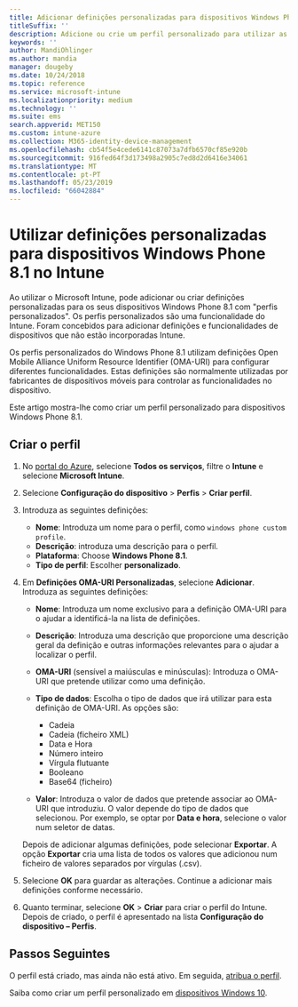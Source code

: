 ```yaml
---
title: Adicionar definições personalizadas para dispositivos Windows Phone 8.1 no Microsoft Intune – Azure | Microsoft Docs
titleSuffix: ''
description: Adicione ou crie um perfil personalizado para utilizar as definições OMA-URI para dispositivos com o Windows Phone 8.1 no Microsoft Intune.
keywords: ''
author: MandiOhlinger
ms.author: mandia
manager: dougeby
ms.date: 10/24/2018
ms.topic: reference
ms.service: microsoft-intune
ms.localizationpriority: medium
ms.technology: ''
ms.suite: ems
search.appverid: MET150
ms.custom: intune-azure
ms.collection: M365-identity-device-management
ms.openlocfilehash: cb54f5e4cede6141c87073a7dfb6570cf85e920b
ms.sourcegitcommit: 916fed64f3d173498a2905c7ed8d2d6416e34061
ms.translationtype: MT
ms.contentlocale: pt-PT
ms.lasthandoff: 05/23/2019
ms.locfileid: "66042884"
---
```

# <a name="use-custom-settings-for-windows-phone-81-devices-in-intune"></a>Utilizar definições personalizadas para dispositivos Windows Phone 8.1 no Intune

Ao utilizar o Microsoft Intune, pode adicionar ou criar definições personalizadas para os seus dispositivos Windows Phone 8.1 com "perfis personalizados". Os perfis personalizados são uma funcionalidade do Intune. Foram concebidos para adicionar definições e funcionalidades de dispositivos que não estão incorporadas Intune.

Os perfis personalizados do Windows Phone 8.1 utilizam definições Open Mobile Alliance Uniform Resource Identifier (OMA-URI) para configurar diferentes funcionalidades. Estas definições são normalmente utilizadas por fabricantes de dispositivos móveis para controlar as funcionalidades no dispositivo.

Este artigo mostra-lhe como criar um perfil personalizado para dispositivos Windows Phone 8.1. 

## <a name="create-the-profile"></a>Criar o perfil

1. No [portal do Azure](https://portal.azure.com), selecione **Todos os serviços**, filtre o **Intune** e selecione **Microsoft Intune**.
2. Selecione **Configuração do dispositivo** > **Perfis** > **Criar perfil**.
3. Introduza as seguintes definições:

    - **Nome**: Introduza um nome para o perfil, como `windows phone custom profile`.
    - **Descrição**: introduza uma descrição para o perfil.
    - **Plataforma**: Choose **Windows Phone 8.1**.
    - **Tipo de perfil**: Escolher **personalizado**.

4. Em **Definições OMA-URI Personalizadas**, selecione **Adicionar**. Introduza as seguintes definições:

    - **Nome**: Introduza um nome exclusivo para a definição OMA-URI para o ajudar a identificá-la na lista de definições.
    - **Descrição**: Introduza uma descrição que proporcione uma descrição geral da definição e outras informações relevantes para o ajudar a localizar o perfil.
    - **OMA-URI** (sensível a maiúsculas e minúsculas): Introduza o OMA-URI que pretende utilizar como uma definição.
    - **Tipo de dados**: Escolha o tipo de dados que irá utilizar para esta definição de OMA-URI. As opções são:

        - Cadeia
        - Cadeia (ficheiro XML)
        - Data e Hora
        - Número inteiro
        - Vírgula flutuante
        - Booleano
        - Base64 (ficheiro)

    - **Valor**: Introduza o valor de dados que pretende associar ao OMA-URI que introduziu. O valor depende do tipo de dados que selecionou. Por exemplo, se optar por **Data e hora**, selecione o valor num seletor de datas.

    Depois de adicionar algumas definições, pode selecionar **Exportar**. A opção **Exportar** cria uma lista de todos os valores que adicionou num ficheiro de valores separados por vírgulas (.csv).

5. Selecione **OK** para guardar as alterações. Continue a adicionar mais definições conforme necessário.
6. Quanto terminar, selecione **OK** > **Criar** para criar o perfil do Intune. Depois de criado, o perfil é apresentado na lista **Configuração do dispositivo – Perfis**.

## <a name="next-steps"></a>Passos Seguintes

O perfil está criado, mas ainda não está ativo. Em seguida, [atribua o perfil](device-profile-assign.md).

Saiba como criar um perfil personalizado em [dispositivos Windows 10](custom-settings-windows-10.md).
